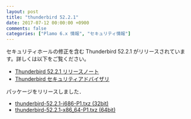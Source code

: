 ```yaml
---
layout: post
title: "thunderbird 52.2.1"
date: 2017-07-12 00:00:00 +0900
comments: false
categories: ["Plamo 6.x 情報", "セキュリティ情報"]
---
```

セキュリティホールの修正を含む Thunderbird 52.2.1 がリリースされています。詳しくは以下をご覧ください。

<!--
* [Thunderbird 52.2.1 リリースノート](http://www.mozilla.jp/thunderbird/52.2.1/releasenotes/)
-->
* [Thunderbird 52.2.1 リリースノート](https://www.mozilla.org/en-US/thunderbird/52.2.1/releasenotes/)
* [Thunderbird セキュリティアドバイザリ](http://www.mozilla-japan.org/security/known-vulnerabilities/thunderbird.html)

パッケージをリリースしました．

* [thunderbird-52.2.1-i686-P1.txz (32bit)](ftp://plamo.linet.gr.jp/pub/Plamo-6.x/x86/plamo/04_xapps/thunderbird-52.2.1-i686-P1.txz)
* [thunderbird-52.2.1-x86_64-P1.txz (64bit)](ftp://plamo.linet.gr.jp/pub/Plamo-6.x/x86_64/plamo/04_xapps/thunderbird-52.2.1-x86_64-P1.txz)
